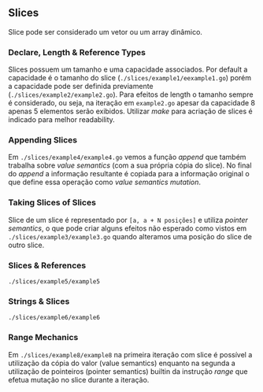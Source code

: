 ## Slices

Slice pode ser considerado um vetor ou um array dinâmico.

### Declare, Length & Reference Types
Slices possuem um tamanho e uma capacidade associados. Por default a capacidade é o tamanho do slice (`./slices/example1/eexample1.go`) porém a capacidade pode ser definida previamente (`./slices/example2/example2.go`). Para efeitos de length o tamanho sempre é considerado, ou seja, na iteração em `example2.go` apesar da capacidade 8 apenas 5 elementos serão exibidos.
Utilizar *make* para acriação de slices é indicado para melhor readability.

### Appending Slices
Em `./slices/example4/example4.go` vemos a função *append* que também trabalha sobre *value semantics* (com a sua própria cópia do slice). No final do *append* a informação resultante é copiada para a informação original o que define essa operação como *value semantics mutation*.

### Taking Slices of Slices
Slice de um slice é representado por `[a, a + N posições]` e utiliza *pointer semantics*, o que pode criar alguns efeitos não esperado como vistos em `./slices/example3/example3.go` quando alteramos uma posição do slice de outro slice.

### Slices & References
`./slices/example5/example5`

### Strings & Slices
`./slices/example6/example6`

### Range Mechanics
Em `./slices/example8/example8` na primeira iteração com slice é possível a utilização da cópia do valor (value semantics) enquanto na segunda a utilização de pointeiros (pointer semantics) builtin da instrução *range* que efetua mutação no slice durante a iteração.